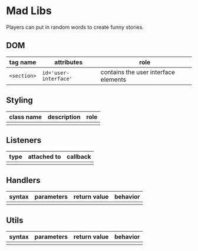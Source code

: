 # Mad Libs

Players can put in random words to create funny stories.

## DOM

| tag name    | attributes            | role                                 |
| ----------- | --------------------- | ------------------------------------ |
| `<section>` | `id='user-interface'` | contains the user interface elements |

## Styling

| class name | description | role |
| ---------- | ----------- | ---- |
|            |             |      |

## Listeners

| type | attached to | callback |
| ---- | ----------- | -------- |
|      |             |          |

## Handlers

| syntax | parameters | return value | behavior |
| ------ | ---------- | ------------ | -------- |
|        |            |              |          |

## Utils

| syntax | parameters | return value | behavior |
| ------ | ---------- | ------------ | -------- |
|        |            |              |          |

